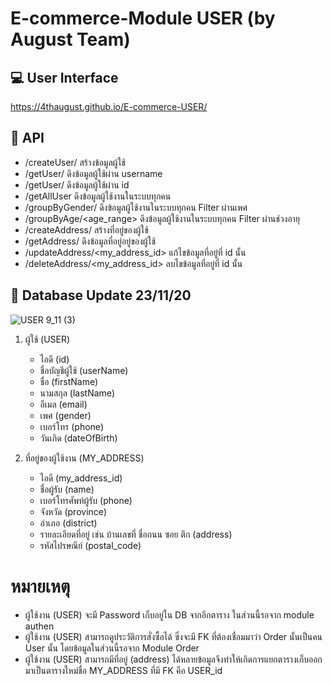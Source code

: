 # E-commerce-Module USER (by August Team)

## :computer: User Interface 
https://4thaugust.github.io/E-commerce-USER/
## :wrench: API
- /createUser/ สร้างข้อมูลผู้ใช้
- /getUser/<userName> ดึงข้อมูลผู้ใช้ผ่าน username
- /getUser/<id> ดึงข้อมูลผู้ใช้ผ่าน id
- /getAllUser ดึงข้อมูลผู้ใช้งานในระบบทุกคน
- /groupByGender/<gender> ดึงข้อมูลผู้ใช้งานในระบบทุกคน Filter ผ่านเพศ
- /groupByAge/<age_range> ดึงข้อมูลผู้ใช้งานในระบบทุกคน Filter ผ่านช่วงอายุ
- /createAddress/ สร้างที่อยู่ของผู้ใช้
- /getAddress/<userName> ดึงข้อมูลที่อยู่อยู่ของผู้ใช้
- /updateAddress/<my_address_id> แก้ไขข้อมูลที่อยู่ที่ id นั้น
- /deleteAddress/<my_address_id> ลบไขข้อมูลที่อยู่ที่ id นั้น


## :page_with_curl: Database Update 23/11/20

![USER 9_11 (3)](https://user-images.githubusercontent.com/41178248/99928045-123a4200-2d7a-11eb-891c-0c5a7424efa3.png)





1. ผู้ใช้ (USER)
   * ไอดี (id)
   * ชื่อบัญชีผู้ใช้ (userName)
   * ชื่อ (firstName)
   * นามสกุล (lastName)
   * อีเมล (email)
   * เพศ (gender)
   * เบอร์โทร (phone)
   * วันเกิด (dateOfBirth)

   
2. ที่อยู่ของผู้ใช้งาน (MY_ADDRESS)
   * ไอดี (my_address_id)
   * ชื่อผู้รับ (name)
   * เบอร์โทรศัพท์ผู้รับ (phone)
   * จังหวัด (province)
   * อำเภอ (district)
   * รายละเอียดที่อยู่ เช่น บ้านเลขที่ ชื่อถนน ซอย ตึก (address)
   * รหัสไปรษณีย์ (postal_code)
   

   
# หมายเหตุ 
- ผู้ใช้งาน (USER) จะมี Password เก็บอยู่ใน DB จากอีกตาราง ในส่วนนี้รอจาก module authen
- ผู้ใช้งาน (USER) สามารถดูประวัติการสั่งซื้อได้ ซึ่งจะมี FK ที่ต้องเชื่อมมาว่า Order นั้นเป็นคน User นั้น โดยข้อมูลในส่วนนี้รอจาก Module Order         
- ผู้ใช้งาน (USER) สามารถมีที่อยู่ (address) ได้หลายข้อมูลจึงทำให้เกิดการแยกตารางเก็บออกมาเป็นตารางใหม่ชื่อ MY_ADDRESS ที่มี FK คือ USER_id
